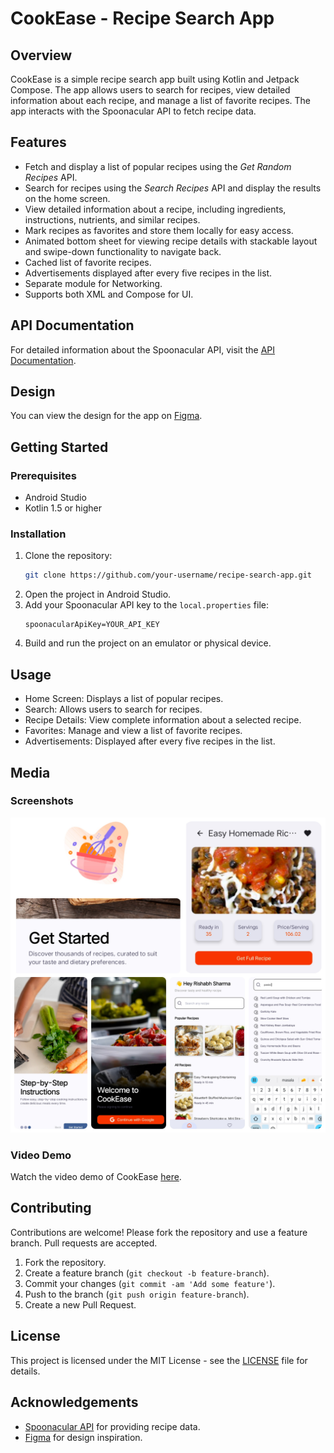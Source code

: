 # CookEase - Recipe Search App

## Overview

CookEase is a simple recipe search app built using Kotlin and Jetpack Compose. The app allows users to search for recipes, view detailed information about each recipe, and manage a list of favorite recipes. The app interacts with the Spoonacular API to fetch recipe data.

## Features

- Fetch and display a list of popular recipes using the *Get Random Recipes* API.
- Search for recipes using the *Search Recipes* API and display the results on the home screen.
- View detailed information about a recipe, including ingredients, instructions, nutrients, and similar recipes.
- Mark recipes as favorites and store them locally for easy access.
- Animated bottom sheet for viewing recipe details with stackable layout and swipe-down functionality to navigate back.
- Cached list of favorite recipes.
- Advertisements displayed after every five recipes in the list.
- Separate module for Networking.
- Supports both XML and Compose for UI.

## API Documentation

For detailed information about the Spoonacular API, visit the [API Documentation](https://spoonacular.com/food-api/docs).

## Design

You can view the design for the app on [Figma](https://www.figma.com/file/3osDPZ0cy0AMfynjkRFOoV/MathOnGo---Android---Assignment?type=design&node-id=0-1&mode=design).

## Getting Started

### Prerequisites

- Android Studio
- Kotlin 1.5 or higher

### Installation

1. Clone the repository:
    ```bash
    git clone https://github.com/your-username/recipe-search-app.git
    ```
2. Open the project in Android Studio.
3. Add your Spoonacular API key to the `local.properties` file:
    ```properties
    spoonacularApiKey=YOUR_API_KEY
    ```
4. Build and run the project on an emulator or physical device.

## Usage

- Home Screen: Displays a list of popular recipes.
- Search: Allows users to search for recipes.
- Recipe Details: View complete information about a selected recipe.
- Favorites: Manage and view a list of favorite recipes.
- Advertisements: Displayed after every five recipes in the list.

## Media

### Screenshots

![Screenshot Collage](images/image.jpg)

### Video Demo

Watch the video demo of CookEase [here](video/demo_video.mp4).

## Contributing

Contributions are welcome! Please fork the repository and use a feature branch. Pull requests are accepted.

1. Fork the repository.
2. Create a feature branch (`git checkout -b feature-branch`).
3. Commit your changes (`git commit -am 'Add some feature'`).
4. Push to the branch (`git push origin feature-branch`).
5. Create a new Pull Request.

## License

This project is licensed under the MIT License - see the [LICENSE](LICENSE) file for details.

## Acknowledgements

- [Spoonacular API](https://spoonacular.com/food-api) for providing recipe data.
- [Figma](https://www.figma.com) for design inspiration.